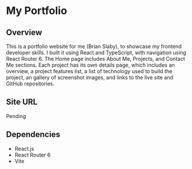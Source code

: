 # My Portfolio

## Overview

This is a portfolio website for me (Brian Slaby), to showcase my frontend developer skills.  I built it using React and TypeScript, with navigation using React Router 6.  The Home page includes About Me, Projects, and Contact Me sections.  Each project has its own details page, which includes an overview, a project features list, a list of technology used to build the project, an gallery of screenshot images, and links to the live site and GitHub repositories.

## Site URL

Pending

## Dependencies

- React.js
- React Router 6
- Vite
